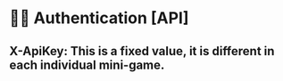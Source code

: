 # 🧑‍💻 Authentication [API]
## X-ApiKey: This is a fixed value, it is different in each individual mini-game.
